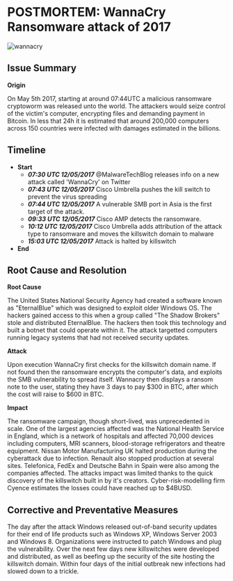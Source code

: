 # POSTMORTEM: WannaCry Ransomware attack of 2017
![wannacry](https://mybroadband.co.za/news/wp-content/uploads/2017/05/WannaCry.jpg)

## Issue Summary
**Origin**

On May 5th 2017, starting at around 07:44UTC a malicious ransomware cryptoworm was released unto the world. The attackers would seize control of the victim's computer, encrypting files and demanding payment in Bitcoin.
In less that 24h it is estimated that around 200,000 computers across 150 countries were infected with damages estimated in the billions.

## Timeline
* **Start** 
	* ***07:30 UTC 12/05/2017*** @MalwareTechBlog releases info on a new attack called 'WannaCry' on Twitter
	* ***07:43 UTC 12/05/2017*** Cisco Umbrella pushes the kill switch to prevent the virus spreading
	* ***07:44 UTC 12/05/2017*** A vulnerable SMB port in Asia is the first target of the attack.
	* ***09:33 UTC 12/05/2017*** Cisco AMP detects the ransomware.
	* ***10:12 UTC 12/05/2017*** Cisco Umbrella adds attribution of the attack type to ransomware and moves the killswitch domain to malware
	* ***15:03 UTC 12/05/2017*** Attack is halted by killswitch
* **End**

## Root Cause and Resolution

**Root Cause**

The United States National Security Agency had created a software known as "EternalBlue" which was designed to exploit older Windows OS. The hackers gained access to this when a group called "The Shadow Brokers" stole and distributed EternalBlue. The hackers then took this technology and built a botnet that could operate within it. The attack targetted computers running legacy systems that had not received security updates.

**Attack**

Upon execution WannaCry first checks for the killswitch domain name. If not found then the ransomware encrypts the computer's data, and exploits the SMB vulnerability to spread itself.
Wannacry then displays a ransom note to the user, stating they have 3 days to pay $300 in BTC, after which the cost will raise to $600 in BTC.

**Impact**

The ransomware campaign, though short-lived, was unprecedented in scale. One of the largest agencies affected was the National Health Service in England, which is a network of hospitals and affected 70,000 devices including computers, MRI scanners, blood-storage refrigerators and theatre equipment. Nissan Motor Manufacturing UK halted production during the cyberattack due to infection. Renault also stopped production at several sites. Telefonica, FedEx and Deutsche Bahn in Spain were also among the companies affected.
The attacks impact was limited thanks to the quick discovery of the killswitch built in by it's creators. Cyber-risk-modelling firm Cyence estimates the losses could have reached up to $4BUSD.

## Corrective and Preventative Measures
The day after the attack Windows released out-of-band security updates for their end of life products such as Windows XP, Windows Server 2003 and Windows 8.
Organizations were instructed to patch Windows and plug the vulnerability. Over the next few days new killswitches were developed and distributed, as well as beefing up the security of the site hosting the killswitch domain. Within four days of the initial outbreak new infections had slowed down to a trickle.

